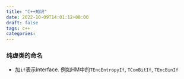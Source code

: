 ```yaml
---
title: "C++知识"
date: 2022-10-09T14:01:12+08:00
draft: false
tags: c++
categories:
---
```




### 纯虚类的命名

- 加`if`表示interface. 例如HM中的`TEncEntropyIf`, `TComBitIf`, `TEncBinIf`
